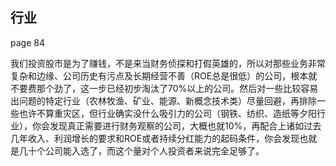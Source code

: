 ## 行业

page 84

我们投资股市是为了赚钱，不是来当财务侦探和打假英雄的，所以对那些业务非常复杂和边缘、公司历史有污点及长期经营不善（ROE总是很低）的公司，根本就不要费那个劲了，这一步已经初步淘汰了70%以上的公司。然后对一些比较容易出问题的特定行业（农林牧渔、矿业、能源、新概念技术类）尽量回避，再排除一些也许不算重灾区，但行业确实没什么吸引力的公司（钢铁、纺织、造纸等夕阳行业），你会发现真正需要进行财务观察的公司，大概也就10%，再配合上诸如过去几年收入、利润增长的要求和ROE或者持续分红能力的起码条件，你会发现也就是几十个公司能入选了，而这个量对个人投资者来说完全足够了。
